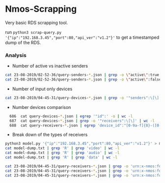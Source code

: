 # Nmos-Scrapping

Very basic RDS scrapping tool.

run `python3 scrap-query.py '{"ip":"192.168.3.45","port":80,"api_ver":"v1.2"}'` to get a timestamped dump of the RDS.


### Analysis
- Number of active vs inactive senders
```sh
cat 23-08-2019/02-52-36/query-senders-*.json | grep -o \"active\":true | wc -l
cat 23-08-2019/02-52-36/query-senders-*.json | grep -o \"active\":false | wc -l
```

- Number of input only devices
```sh
cat 23-08-2019/04-45-31/query-devices-*.json | grep -o '"senders":\[\]' | wc -l
```

- Number devices comparison
```sh
  686  cat query-devices-*.json | egrep '"id":' -o | wc -l                 # number of devices
  687  cat query-devices-*.json | grep -o '"receivers":\[\]' | wc -l       # number of output only devices
  688  cat query-receivers-*.json | egrep 'device_id":"[0-9a-f]{8}-([0-9a-f]{4}-){3}[0-9a-f]{12}' -o | sort --unique | wc -l # Number of devices as reported by receivers
```

- Break down of the types of receivers
```sh
python3 model.py '{"ip":"192.168.3.45","port":80,"api_ver":"v1.2"}' > model-dump.txt
cat model-dump.txt | grep 'R' | grep 'video' | wc -l
cat model-dump.txt | grep 'R' | grep 'audio' | wc -l
cat model-dump.txt | grep 'R' | grep 'data' | wc -l
```

```sh
cat 23-08-2019/04-45-31/query-receivers-*.json | grep -o 'urn:x-nmos:format:video' | wc -l
cat 23-08-2019/04-45-31/query-receivers-*.json | grep -o 'urn:x-nmos:format:audio' | wc -l
cat 23-08-2019/04-45-31/query-receivers-*.json | grep -o 'urn:x-nmos:format:data' | wc -l
```
